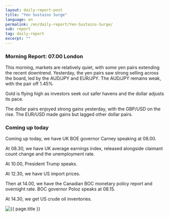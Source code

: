 ```yaml
---
layout: daily-report-post
title: "Yen Sustains Surge"
language: en
permalink: /en/daily-report/Yen-Sustains-Surge/
sub: report
tag: daily-report
excerpt: ""
---
```

### Morning Report: 07.00 London

This morning, markets are relatively quiet, with some yen pairs extending the recent downtrend. Yesterday, the yen pairs saw strong selling across the board, led by the AUD/JPY and EUR/JPY.
The AUD/JPY remains weak, with the pair off 1.45%

Gold is flying high as investors seek out safer havens and the dollar adjusts its pace.

The dollar pairs enjoyed strong gains yesterday, with the GBP/USD on the rise. The EUR/USD made gains but lagged other dollar pairs.

### Coming up today

Coming up today, we have UK BOE governor Carney speaking at 08.00.

At 08.30, we have UK average earnings index, released alongside claimant count change and the unemployment rate.

At 10.00, President Trump speaks.

At 12.30, we have US import prices.

Then at 14.00, we have the Canadian BOC monetary policy report and overnight rate. BOC governor Poloz speaks at 08.15.

At 14.30, we get US crude oil inventories.

<p><img src="{{ "/assets/images/daily-report/12-apr-17.png" | relative_url }}" alt="{{ page.title }}" title="{{ page.title }}"></p>